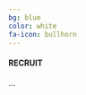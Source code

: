 ```yaml
---
bg: blue
color: white
fa-icon: bullhorn
---
```

#### RECRUIT

<div "id="cp_widget_bf8e36c1-9195-49f1-a4e3-1e4df21b3674">...</div><script type="text/javascript">
var cpo = []; cpo["_object"] ="cp_widget_bf8e36c1-9195-49f1-a4e3-1e4df21b3674"; cpo["_fid"] = "A4CAoSeUfXwb";
var _cpmp = _cpmp || []; _cpmp.push(cpo);
(function() { var cp = document.createElement("script"); cp.type = "text/javascript";
cp.async = true; cp.src = "//www.cincopa.com/media-platform/runtime/libasync.js";
var c = document.getElementsByTagName("script")[0];
c.parentNode.insertBefore(cp, c); })(); </script>


